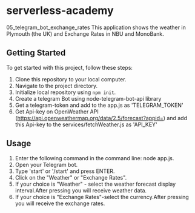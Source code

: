 # serverless-academy

05_telegram_bot_exchange_rates
This application shows the weather in Plymouth (the UK) and Exchange Rates in NBU and MonoBank.

## Getting Started

To get started with this project, follow these steps:

1. Clone this repository to your local computer.
2. Navigate to the project directory.
3. Initialize local repository using `npm init`.
4. Create a telegram Bot using node-telegram-bot-api library
5. Get a telegram-token and add to the app.js as 'TELEGRAM_TOKEN'
6. Get Api-key on OpenWeather API (https://api.openweathermap.org/data/2.5/forecast?appid=) and add this Api-key to the services/fetchWeather.js as 'API_KEY'


## Usage

1. Enter the following command in the command line: node app.js.
2. Open your Telegram bot.
3. Type 'start' or '/start' and press ENTER.
4. Click on the "Weather" or "Exchange Rates".
5. If your choice is "Weather" - select the weather forecast display interval.After pressing you will receive weather data.
6. If your choice is "Exchange Rates"-select the currency.After pressing you will receive the exchange rates.

